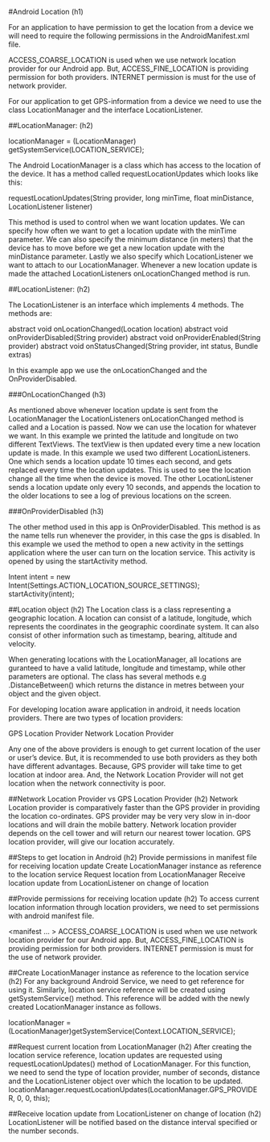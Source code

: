 #Android Location (h1)

For an application to have permission to get the location from a device we will need to require the following permissions in the AndroidManifest.xml file.

<uses-permission android:name="android.permission.ACCESS_COARSE_LOCATION" />
<uses-permission android:name="android.permission.ACCESS_FINE_LOCATION" />
<uses-permission android:name="android.permission.INTERNET" />

ACCESS_COARSE_LOCATION is used when we use network location provider for our Android app. But, ACCESS_FINE_LOCATION is providing permission for both providers. INTERNET permission is must for the use of network provider.


For our application to get GPS-information from a device we need to use the class LocationManager and the interface LocationListener.	

##LocationManager: (h2)

locationManager = (LocationManager) getSystemService(LOCATION_SERVICE);

The Android LocationManager is a class which has access to the location of the device. It has a method called requestLocationUpdates which looks like this:

 requestLocationUpdates(String provider, long minTime, float minDistance, LocationListener listener)

This method is used to control when we want location updates. We can specify how often we want to get a location update with the minTime parameter. We can also specify the minimum distance (in meters) that the device has to move before we get a new location update with the minDistance parameter. Lastly we also specify which LocationListener we want to attach to our LocationManager. Whenever a new location update is made the attached LocationListeners onLocationChanged method is run.

##LocationListener: (h2)

The LocationListener is an interface which implements 4 methods. The methods are:

abstract void	onLocationChanged(Location location)
abstract void	onProviderDisabled(String provider)
abstract void	onProviderEnabled(String provider)
abstract void	onStatusChanged(String provider, int status, Bundle extras)

In this example app we use the onLocationChanged and the OnProviderDisabled. 


###OnLocationChanged (h3)

As mentioned above whenever location update is sent from the LocationManager the LocationListeners onLocationChanged method is called and a Location is passed. Now we can use the location for whatever we want. In this example we printed the latitude and longitude on two different TextViews. The textView is then updated every time a new location update is made.
In this example we used two different LocationListeners. One which sends a location update 10 times each second, and gets replaced every time the location updates. This is used to see the location change all the time when the device is moved.
The other LocationListener sends a location update only every 10 seconds, and appends the location to the older locations to see a log of previous locations on the screen.

###OnProviderDisabled (h3)

The other method used in this app is OnProviderDisabled. This method is as the name tells run whenever the provider, in this case the gps is disabled. In this example we used the method to open a new activity in the settings application where the user can turn on the location service. This activity is opened by using the startActivity method.

Intent intent = new Intent(Settings.ACTION_LOCATION_SOURCE_SETTINGS);
startActivity(intent);	

##Location object (h2)
The Location class is a class representing a geographic location.
A location can consist of a latitude, longitude, which represents the coordinates in the geographic coordinate system. It can also consist of other information such as timestamp, bearing, altitude and velocity.

When generating locations with the LocationManager, all locations are guranteed to have a valid latitude, longitude and timestamp, while other parameters are optional. The class has several methods e.g .DistanceBetween() which returns the distance in metres between your object and the given object. 





For developing location aware application in android, it needs location providers. There are two types of location providers:

GPS Location Provider
Network Location Provider

Any one of the above providers is enough to get current location of the user or user’s device. But, it is recommended to use both providers as they both have different advantages. Because, GPS provider will take time to get location at indoor area. And, the Network Location Provider will not get location when the network connectivity is poor.

##Network Location Provider vs GPS Location Provider (h2)
Network Location provider is comparatively faster than the GPS provider in providing the location co-ordinates.
GPS provider may be very very slow in in-door locations and will drain the mobile battery.
Network location provider depends on the cell tower and will return our nearest tower location.
GPS location provider, will give our location accurately.


##Steps to get location in Android (h2)
Provide permissions in manifest file for receiving location update
Create LocationManager instance as reference to the location service
Request location from LocationManager
Receive location update from LocationListener on change of location

##Provide permissions for receiving location update (h2)
To access current location information through location providers, we need to set permissions with android manifest file.


<manifest ... >
    <uses-permission android:name="android.permission.ACCESS_FINE_LOCATION" />
   <uses-permission android:name="android.permission. ACCESS_COARSE_LOCATION" />
   <uses-permission android:name="android.permission.INTERNET" />
</manifest>
ACCESS_COARSE_LOCATION is used when we use network location provider for our Android app. But, ACCESS_FINE_LOCATION is providing permission for both providers. INTERNET permission is must for the use of network provider.

##Create LocationManager instance as reference to the location service (h2)
For any background Android Service, we need to get reference for using it. Similarly, location service reference will be created using getSystemService() method. This reference will be added with the newly created LocationManager instance as follows.

locationManager = (LocationManager)getSystemService(Context.LOCATION_SERVICE);

##Request current location from LocationManager (h2)
After creating the location service reference, location updates are requested using requestLocationUpdates() method of LocationManager. For this function, we need to send the type of location provider, number of seconds, distance and the LocationListener object over which the location to be updated.
locationManager.requestLocationUpdates(LocationManager.GPS_PROVIDER, 0, 0, this);

##Receive location update from LocationListener on change of location (h2)
LocationListener will be notified based on the distance interval specified or the number seconds.
